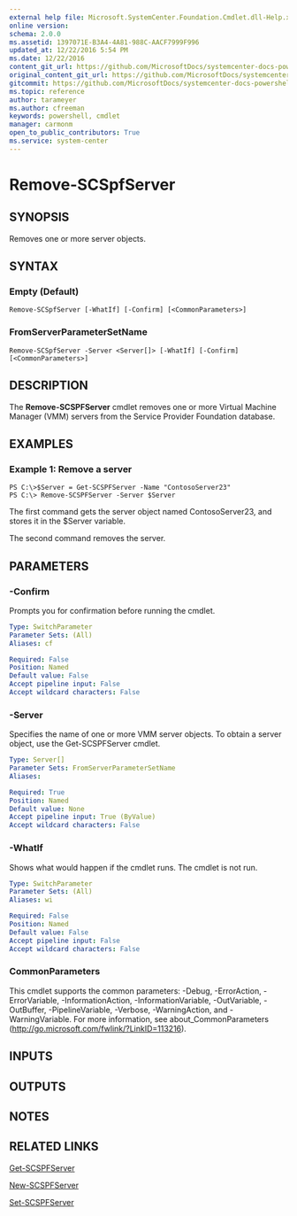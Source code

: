 ```yaml
---
external help file: Microsoft.SystemCenter.Foundation.Cmdlet.dll-Help.xml
online version: 
schema: 2.0.0
ms.assetid: 1397071E-B3A4-4A81-988C-AACF7999F996
updated_at: 12/22/2016 5:54 PM
ms.date: 12/22/2016
content_git_url: https://github.com/MicrosoftDocs/systemcenter-docs-powershell/blob/master/systemcenter-cmdlets/SystemCenter2016/ServiceProviderFoundation/vlatest/Remove-SCSPFServer.md
original_content_git_url: https://github.com/MicrosoftDocs/systemcenter-docs-powershell/blob/master/systemcenter-cmdlets/SystemCenter2016/ServiceProviderFoundation/vlatest/Remove-SCSPFServer.md
gitcommit: https://github.com/MicrosoftDocs/systemcenter-docs-powershell/blob/17c3a51bd892aad46c731d9f381f0704b4815004/systemcenter-cmdlets/SystemCenter2016/ServiceProviderFoundation/vlatest/Remove-SCSPFServer.md
ms.topic: reference
author: tarameyer
ms.author: cfreeman
keywords: powershell, cmdlet
manager: carmonm
open_to_public_contributors: True
ms.service: system-center
---
```


# Remove-SCSpfServer

## SYNOPSIS
Removes one or more server objects.

## SYNTAX

### Empty (Default)
```
Remove-SCSpfServer [-WhatIf] [-Confirm] [<CommonParameters>]
```

### FromServerParameterSetName
```
Remove-SCSpfServer -Server <Server[]> [-WhatIf] [-Confirm] [<CommonParameters>]
```

## DESCRIPTION
The **Remove-SCSPFServer** cmdlet removes one or more Virtual Machine Manager (VMM) servers from the Service Provider Foundation database.

## EXAMPLES

### Example 1: Remove a server
```
PS C:\>$Server = Get-SCSPFServer -Name "ContosoServer23"
PS C:\> Remove-SCSPFServer -Server $Server
```

The first command gets the server object named ContosoServer23, and stores it in the $Server variable.

The second command removes the server.

## PARAMETERS

### -Confirm
Prompts you for confirmation before running the cmdlet.

```yaml
Type: SwitchParameter
Parameter Sets: (All)
Aliases: cf

Required: False
Position: Named
Default value: False
Accept pipeline input: False
Accept wildcard characters: False
```

### -Server
Specifies the name of one or more VMM server objects.
To obtain a server object, use the Get-SCSPFServer cmdlet.

```yaml
Type: Server[]
Parameter Sets: FromServerParameterSetName
Aliases: 

Required: True
Position: Named
Default value: None
Accept pipeline input: True (ByValue)
Accept wildcard characters: False
```

### -WhatIf
Shows what would happen if the cmdlet runs.
The cmdlet is not run.

```yaml
Type: SwitchParameter
Parameter Sets: (All)
Aliases: wi

Required: False
Position: Named
Default value: False
Accept pipeline input: False
Accept wildcard characters: False
```

### CommonParameters
This cmdlet supports the common parameters: -Debug, -ErrorAction, -ErrorVariable, -InformationAction, -InformationVariable, -OutVariable, -OutBuffer, -PipelineVariable, -Verbose, -WarningAction, and -WarningVariable. For more information, see about_CommonParameters (http://go.microsoft.com/fwlink/?LinkID=113216).

## INPUTS

## OUTPUTS

## NOTES

## RELATED LINKS

[Get-SCSPFServer](xref:SystemCenter2016/ServiceProviderFoundation/vlatest/Get-SCSPFServer.md)

[New-SCSPFServer](xref:SystemCenter2016/ServiceProviderFoundation/vlatest/New-SCSPFServer.md)

[Set-SCSPFServer](xref:SystemCenter2016/ServiceProviderFoundation/vlatest/Set-SCSPFServer.md)

